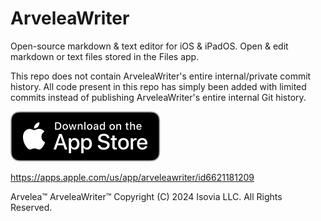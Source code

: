# ArveleaWriter
Open-source markdown & text editor for iOS & iPadOS. Open & edit markdown or text files stored in the Files app.

This repo does not contain ArveleaWriter's entire internal/private commit history. All code present in this repo has simply been added with limited commits instead of publishing ArveleaWriter's entire internal Git history.

[![ArveleaWriter on the App Store](download-on-the-app-store.svg)](https://apps.apple.com/us/app/arveleawriter/id6621181209)

https://apps.apple.com/us/app/arveleawriter/id6621181209

Arvelea™  ArveleaWriter™  Copyright (C) 2024 Isovia LLC. All Rights Reserved.
